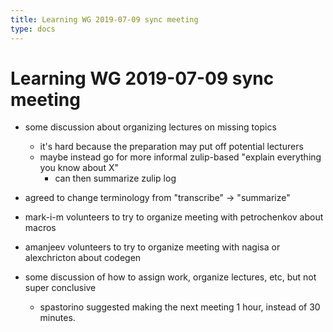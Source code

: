 ```yaml
---
title: Learning WG 2019-07-09 sync meeting
type: docs
---
```

# Learning WG 2019-07-09 sync meeting

- some discussion about organizing lectures on missing topics
    - it's hard because the preparation may put off potential lecturers
    - maybe instead go for more informal zulip-based "explain everything you know about X"
        - can then summarize zulip log

- agreed to change terminology from "transcribe" -> "summarize"

- mark-i-m volunteers to try to organize meeting with petrochenkov about macros
- amanjeev volunteers to try to organize meeting with nagisa or alexchricton about codegen

- some discussion of how to assign work, organize lectures, etc, but not super conclusive
    - spastorino suggested making the next meeting 1 hour, instead of 30 minutes.
